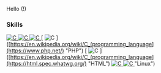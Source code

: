 Hello (!)


### Skills
<!--- icons from: https://github.com/tandpfun/skill-icons --->
[ ![C](https://skillicons.dev/icons?i=c) ](https://en.wikipedia.org/wiki/C_(programming_language) "C")
[ ![C](https://skillicons.dev/icons?i=cpp) ]([https://en.wikipedia.org/wiki/C_(programming_language)](https://en.wikipedia.org/wiki/C%2B%2B) "C++")
[ ![C](https://skillicons.dev/icons?i=qt) ]([https://en.wikipedia.org/wiki/C_(programming_language)](https://www.qt.io/) "QT")
[ ![C](https://skillicons.dev/icons?i=php) ]([https://en.wikipedia.org/wiki/C_(programming_language](https://www.php.net/) "PHP")
[ ![C](https://skillicons.dev/icons?i=html) ]([https://en.wikipedia.org/wiki/C_(programming_language](https://html.spec.whatwg.org/) "HTML")
[ ![C](https://skillicons.dev/icons?i=css) ]([https://en.wikipedia.org/wiki/C_(programming_language)](https://www.w3.org/TR/CSS/) "CSS")
[ ![C](https://skillicons.dev/icons?i=linux) ](https://en.wikipedia.org/wiki/Linux) "Linux")
